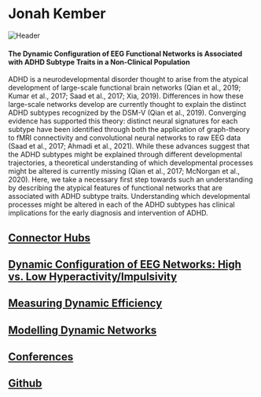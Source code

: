# Jonah Kember

![Header](https://user-images.githubusercontent.com/81769550/114712923-9e83dc00-9cfe-11eb-9db5-2964bb153f37.PNG)

#### The Dynamic Configuration of EEG Functional Networks is Associated with ADHD Subtype Traits in a Non-Clinical Population 

ADHD is a neurodevelopmental disorder thought to arise from the atypical development of large-scale functional brain networks (Qian et al., 2019; Kumar et al., 2017; Saad et al., 2017; Xia, 2019). Differences in how these large-scale networks develop are currently thought to explain the distinct ADHD subtypes recognized by the DSM-V (Qian et al., 2019). Converging evidence has supported this theory: distinct neural signatures for each subtype have been identified through both the application of graph-theory to fMRI connectivity and convolutional neural networks to raw EEG data (Saad et al., 2017; Ahmadi et al., 2021). While these advances suggest that the ADHD subtypes might be explained through different developmental trajectories, a theoretical understanding of which developmental processes might be altered is currently missing (Qian et al., 2017; McNorgan et al., 2020). Here, we take a necessary first step towards such an understanding by describing the atypical features of functional networks that are associated with ADHD subtype traits. Understanding which developmental processes might be altered in each of the ADHD subtypes has clinical implications for the early diagnosis and intervention of ADHD.



## [Connector Hubs](https://jonahkember.github.io/MA-Thesis/Connector_Hubs)
## [Dynamic Configuration of EEG Networks: High vs. Low Hyperactivity/Impulsivity](https://jonahkember.github.io/MA-Thesis/Hyperactivity_Impulsivity)
## [Measuring Dynamic Efficiency](https://jonahkember.github.io/MA-Thesis/Dynamic_Efficiency)
## [Modelling Dynamic Networks](https://jonahkember.github.io/MA-Thesis/Modelling_Dynamic_Networks)
## [Conferences](https://jonahkember.github.io/MA-Thesis/Conferences)
## [Github](https://github.com/JonahKember/MA-Thesis)
